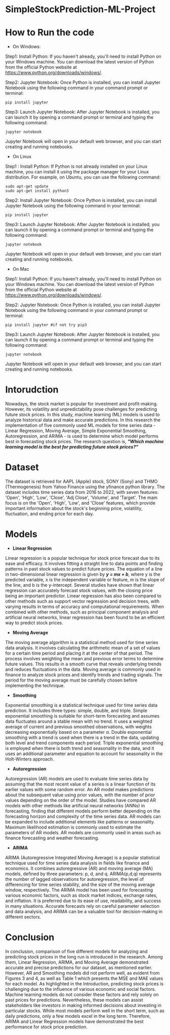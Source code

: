 # SimpleStockPrediction-ML-Project

# How to Run the code

* On Windows:

Step1: Install Python: If you haven't already, you'll need to install Python on your Windows machine. You can download the latest version of Python from the official Python website at https://www.python.org/downloads/windows/.

Step2: Jupyter Notebook: Once Python is installed, you can install Jupyter Notebook using the following command in your command prompt or terminal:
```
pip install jupyter

```
Step3:  Launch Jupyter Notebook: After Jupyter Notebook is installed, you can launch it by opening a command prompt or terminal and typing the following command:
```
jupyter notebook

```
Jupyter Notebook will open in your default web browser, and you can start creating and running notebooks.

* On Linux 

Step1 : Install Python: If Python is not already installed on your Linux machine, you can install it using the package manager for your Linux distribution. For example, on Ubuntu, you can use the following command:

```
sudo apt-get update
sudo apt-get install python3

```
Step2: Install Jupyter Notebook: Once Python is installed, you can install Jupyter Notebook using the following command in your terminal:
```
pip install jupyter

```
Step3:  Launch Jupyter Notebook: After Jupyter Notebook is installed, you can launch it by opening a command prompt or terminal and typing the following command:
```
jupyter notebook

```
Jupyter Notebook will open in your default web browser, and you can start creating and running notebooks.

* On Mac

Step1: Install Python: If you haven't already, you'll need to install Python on your Windows machine. You can download the latest version of Python from the official Python website at https://www.python.org/downloads/windows/.

Step2: Jupyter Notebook: Once Python is installed, you can install Jupyter Notebook using the following command in your command prompt or terminal:
```
pip install jupyter #if not try pip3

```
Step3:  Launch Jupyter Notebook: After Jupyter Notebook is installed, you can launch it by opening a command prompt or terminal and typing the following command:
```
jupyter notebook

```
Jupyter Notebook will open in your default web browser, and you can start creating and running notebooks.




# Intorudction 

Nowadays, the stock market is popular for investment and profit-making. However, its volatility and unpredictability pose challenges for predicting future stock prices. In this study, machine learning (ML) models is used to analyze historical data and make accurate predictions. In this research the implementation of five commonly used ML models for time series data - Linear Regression, Moving Average, Simple Exponential Smoothing, Autoregression, and ARIMA - is used to determine which model performs best in forecasting stock prices. The research question is, ***"Which machine learning model is the best for predicting future stock prices?"***

# Dataset 

The dataset is retrieved for AAPL (Apple) stock, SONY (Sony) and THMO (Thermogenesis) from Yahoo Finance using the yfinance python library. The dataset includes time series data from 2016 to 2022, with seven features: 'Open', 'High', 'Low', 'Close', 'Adj Close', 'Volume', and 'Target'. The main focus is on the 'Open', 'High', 'Low', and 'Close' features, which provide important information about the stock's beginning price, volatility, fluctuation, and ending price for each day. 

# Models

* **Linear Regression**

Linear regression is a popular technique for stock price forecast due to its ease and efficacy. It involves fitting a straight line to data points and finding patterns in past stock values to predict future prices. The equation of a line in two-dimensional linear regression is given by ***y = mx + b***, where y is the predicted variable, x is the independent variable or feature, m is the slope of the line, and b is the y-intercept. Several studies have shown that linear regression can accurately forecast stock values, with the closing price being an important predictor. Linear regression has also been compared to other methods such as support vector regression and decision trees, with varying results in terms of accuracy and computational requirements. When combined with other methods, such as principal component analysis and artificial neural networks, linear regression has been found to be an efficient way to predict stock prices.

* **Moving Average** 

The moving average algorithm is a statistical method used for time series data analysis. It involves calculating the arithmetic mean of a set of values for a certain time period and placing it at the center of that period. The process involves weighting the mean and previous error terms to determine future values. This results in a smooth curve that reveals underlying trends and reduces fluctuations in the data. Moving average is commonly used in finance to analyze stock prices and identify trends and trading signals. The period for the moving average must be carefully chosen before implementing the technique.

* **Smoothing**

Exponential smoothing is a statistical technique used for time series data prediction. It includes three types: simple, double, and triple. Simple exponential smoothing is suitable for short-term forecasting and assumes data fluctuates around a stable mean with no trend. It uses a weighted average of current and previous smoothed observations, with weights decreasing exponentially based on a parameter α. Double exponential smoothing with a trend is used when there is a trend in the data, updating both level and trend components each period. Triple exponential smoothing is employed when there is both trend and seasonality in the data, and it uses an additional parameter and equation to account for seasonality in the Holt-Winters approach.

* **Autoregression**

Autoregression (AR) models are used to evaluate time series data by assuming that the most recent value of a series is a linear function of its earlier values with some random error. An AR model makes predictions about the subsequent value using prior values, with the number of prior values depending on the order of the model. Studies have compared AR models with other methods like artificial neural networks (ANNs) in forecasting, finding that different models perform better depending on the forecasting horizon and complexity of the time series data. AR models can be expanded to include additional elements like patterns or seasonality. Maximum likelihood estimation is commonly used to estimate the parameters of AR models. AR models are commonly used in areas such as finance forecasting and weather forecasting.

* **ARIMA**

ARIMA (Autoregressive Integrated Moving Average) is a popular statistical technique used for time series data analysis in fields like finance and economics. It combines autoregressive (AR) and moving average (MA) models, defined by three parameters: p, d, and q. ARIMA(p,d,q) represents the number of lagged observations for autoregression, the level of differencing for time series stability, and the size of the moving average window, respectively. The ARIMA model has been used for forecasting various economic factors, such as stock market indices, exchange rates, and inflation. It is preferred due to its ease of use, readability, and success in many situations. Accurate forecasts rely on careful parameter selection and data analysis, and ARIMA can be a valuable tool for decision-making in different sectors.

# Conclusion 

In conclusion, comparison of five different models for analyzing and predicting stock prices in the long run is introduced in the research. Among them, Linear Regression, ARIMA, and Moving Average demonstrated accurate and precise predictions for our dataset, as mentioned earlier. However, AR and Smoothing models did not perform well, as evident from Figures 3 and 4, as well as Table 1 which presents the MSE and MAE values for each model. As highlighted in the Introduction, predicting stock prices is challenging due to the influence of various economic and social factors. Machine learning models do not consider these factors and rely solely on past prices for predictions. Nevertheless, these models can assist stakeholders like investors in making informed decisions about investing in particular stocks. While most models perform well in the short term, such as daily predictions, only a few models excel in the long term. Therefore, ARIMA and Linear Regression models have demonstrated the best performance for stock price prediction.


